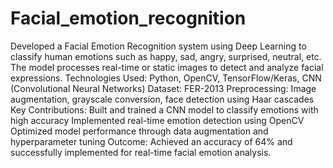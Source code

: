 # Facial_emotion_recognition
Developed a Facial Emotion Recognition system using Deep Learning to classify human emotions such as happy, sad, angry, surprised, neutral, etc. The model processes real-time or static images to detect and analyze facial expressions. Technologies Used: Python, OpenCV, TensorFlow/Keras, CNN (Convolutional Neural Networks) Dataset: FER-2013 Preprocessing: Image augmentation, grayscale conversion, face detection using Haar cascades Key Contributions: Built and trained a CNN model to classify emotions with high accuracy Implemented real-time emotion detection using OpenCV Optimized model performance through data augmentation and hyperparameter tuning Outcome: Achieved an accuracy of 64% and successfully implemented for real-time facial emotion analysis.
